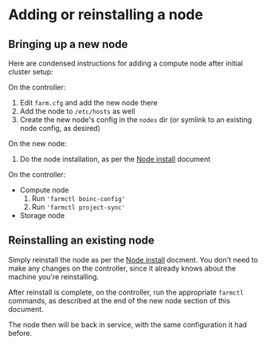 # Adding or reinstalling a node

## Bringing up a new node

Here are condensed instructions for adding a compute node after
initial cluster setup:

On the controller:
1. Edit `farm.cfg` and add the new node there
1. Add the node to `/etc/hosts` as well
1. Create the new node's config in the `nodes` dir (or symlink to an
   existing node config, as desired)

On the new node:
1. Do the node installation, as per the [Node
   install](https://github.com/firepear/homefarm/blob/master/docs/compute_install.md)
   document

On the controller:

- Compute node
  1. Run `'farmctl boinc-config'`
  1. Run `'farmctl project-sync'`
- Storage node


## Reinstalling an existing node

Simply reinstall the node as per the [Node
install](https://github.com/firepear/homefarm/blob/master/docs/compute_install.md)
docment.  You don't need to make any changes on the controller,
since it already knows about the machine you're reinstalling.

After reinstall is complete, on the controller, run the appropriate
`farmctl` commands, as described at the end of the new node section of
this document.

The node then will be back in service, with the same configuration it
had before.

